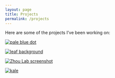 ```yaml
---
layout: page
title: Projects
permalink: /projects
---
```


<div class="row justify-content-between">
<div class="col-md-8 pr-5">

<p>Here are some of the projects I've been working on: </p>
<a target="_blank" href="https://apalebluedot.world"><p class="mb-5"><img class="shadow-lg" src="{{site.baseurl}}/assets/images/PaleBlueDot.jpg" alt="pale blue dot" /></p></a>
<a target="_blank" href="https://www.verdantleaf.org"><p class="mb-5"><img class="shadow-lg" src="{{site.baseurl}}/assets/images/leaf-background.jpg" alt="leaf background" /></p></a>
<a target="_blank" href="https://www.uta.edu/zhoulab"><p class="mb-5"><img class="shadow-lg" src="{{site.baseurl}}/assets/images/zhoulab-screenshot.png" alt="Zhou Lab screenshot" /></p></a>
<a target="_blank" href="https://www.verdantlife.org/nutrition-calculator.html"><p class="mb-5"><img class="shadow-lg" src="{{site.baseurl}}/assets/images/Kale.jpg" alt="kale" /></p></a>

</div>

<div class="col-md-4">

</div>
</div>
